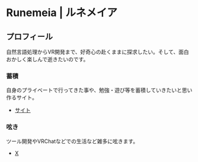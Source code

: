 # Runemeia | ルネメイア

## プロフィール

自然言語処理からVR開発まで、好奇心の赴くままに探求したい。そして、面白おかしく楽しんで逝きたいのです。

### 蓄積

自身のプライベートで行ってきた事や、勉強・遊び等を蓄積していきたいと思い作るサイト。

- [サイト](https://github.com/Runemeia)

### 呟き

ツール開発やVRChatなどでの生活など雑多に呟きます。

- [X](https://x.com/runemeia)


